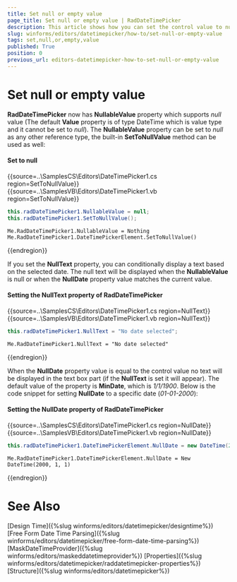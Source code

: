 ```yaml
---
title: Set null or empty value
page_title: Set null or empty value | RadDateTimePicker
description: This article shows how you can set the control value to null.
slug: winforms/editors/datetimepicker/how-to/set-null-or-empty-value
tags: set,null,or,empty,value
published: True
position: 0
previous_url: editors-datetimepicker-how-to-set-null-or-empty-value
---
```


# Set null or empty value

__RadDateTimePicker__ now has __NullableValue__ property which supports *null* value (The default __Value__ property is of type DateTime which is value type and it cannot be set to *null*). The __NullableValue__ property can be set to *null* as any other reference type, the built-in __SetToNullValue__ method can be used as well:

#### Set to null 

{{source=..\SamplesCS\Editors\DateTimePicker1.cs region=SetToNullValue}} 
{{source=..\SamplesVB\Editors\DateTimePicker1.vb region=SetToNullValue}} 

````C#
this.radDateTimePicker1.NullableValue = null;
this.radDateTimePicker1.SetToNullValue();

````
````VB.NET
Me.RadDateTimePicker1.NullableValue = Nothing
Me.RadDateTimePicker1.DateTimePickerElement.SetToNullValue()

````

{{endregion}} 
 
If you set the __NullText__ property, you can conditionally display a text based on the selected date. The null text will be displayed when the __NullableValue__ is null or when the __NullDate__ property value matches the current value.

#### Setting the NullText property of RadDateTimePicker 

{{source=..\SamplesCS\Editors\DateTimePicker1.cs region=NullText}} 
{{source=..\SamplesVB\Editors\DateTimePicker1.vb region=NullText}} 

````C#
this.radDateTimePicker1.NullText = "No date selected";

````
````VB.NET
Me.RadDateTimePicker1.NullText = "No date selected"

````

{{endregion}} 
 
When the __NullDate__ property value is equal to the control value no text will be displayed in the text box part (if the __NullText__ is set it will appear). The default value of the property is __MinDate__, which is *1/1/1900*. Below is the code snippet for setting __NullDate__ to a specific date (*01-01-2000*):

#### Setting the NullDate property of RadDateTimePicker 

{{source=..\SamplesCS\Editors\DateTimePicker1.cs region=NullDate}} 
{{source=..\SamplesVB\Editors\DateTimePicker1.vb region=NullDate}} 

````C#
this.radDateTimePicker1.DateTimePickerElement.NullDate = new DateTime(2000, 01, 01);

````
````VB.NET
Me.RadDateTimePicker1.DateTimePickerElement.NullDate = New DateTime(2000, 1, 1)

````

{{endregion}} 


# See Also

[Design Time]({%slug winforms/editors/datetimepicker/designtime%})
[Free Form Date Time Parsing]({%slug winforms/editors/datetimepicker/free-form-date-time-parsing%})
[MaskDateTimeProvider]({%slug winforms/editors/maskeddatetimeprovider%})
[Properties]({%slug winforms/editors/datetimepicker/raddatetimepicker-properties%})
[Structure]({%slug winforms/editors/datetimepicker%})
